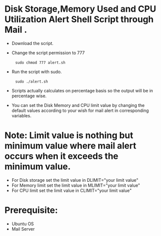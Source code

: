 # Disk Storage,Memory Used and CPU Utilization Alert Shell Script through Mail .

  * Download the script.
  * Change the script permission to 777

    ` ` ` sudo chmod 777 alert.sh ` ` `   

  * Run the script with sudo.

    ` ` ` sudo ./alert.sh ` ` `  


  * Scripts actually calculates on percentage basis so the output will be  in percentage wise.

  * You can set the Disk Memory and CPU limit value by changing the default values according to your wish for mail alert in corresponding variables.


# Note: Limit value is nothing but minimum value where mail alert occurs when it exceeds the minimum value.
 
 * For Disk storage set the limit value in DLIMIT="your limit value"
 * For Memory limit  set the limit value in MLIMIT="your limit value"
 * For CPU limit set the limit value in CLIMIT="your limit value"

# Prerequisite:

  * Ubuntu OS
  * Mail Server
